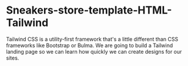 # Sneakers-store-template-HTML-Tailwind
Tailwind CSS is a utility-first framework that's a little different than CSS frameworks like Bootstrap or Bulma. We are going to build a Tailwind landing page so we can learn how quickly we can create designs for our sites.
